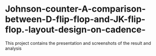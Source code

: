 # Johnson-counter-A-comparison-between-D-flip-flop-and-JK-flip-flop.-layout-design-on-cadence-
This project contains the presentation and screenshots of the result and analysis
